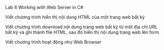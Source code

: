 Lab 4 Working with Web Server in C#

Viết chương trình hiển thị nội dung HTML của một trang web bất kỳ

Viết chương trình download nội dung trang web bất kỳ từ một địa chỉ 
URL bất kỳ và ghi thành file HTML, sau đó hiển thị nội dung trang web lên form 

 Viết chương trình hoạt động như Web Browser


